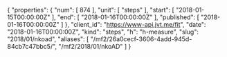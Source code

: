 {
  "properties": {
    "num": [
      874
    ],
    "unit": [
      "steps"
    ],
    "start": [
      "2018-01-15T00:00:00Z"
    ],
    "end": [
      "2018-01-16T00:00:00Z"
    ],
    "published": [
      "2018-01-16T00:00:00Z"
    ]
  },
  "client_id": "https://www-api.jvt.me/fit",
  "date": "2018-01-16T00:00:00Z",
  "kind": "steps",
  "h": "h-measure",
  "slug": "2018/01/nkoad",
  "aliases": [
    "/mf2/26a0cecf-3606-4add-945d-84cb7c47bbc5/",
    "/mf2/2018/01/nkoAD"
  ]
}
